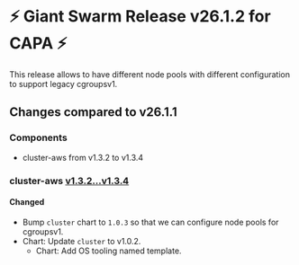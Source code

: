 # :zap: Giant Swarm Release v26.1.2 for CAPA :zap:

This release allows to have different node pools with different configuration to support legacy cgroupsv1.

## Changes compared to v26.1.1

### Components

- cluster-aws from v1.3.2 to v1.3.4

### cluster-aws [v1.3.2...v1.3.4](https://github.com/giantswarm/cluster-aws/compare/v1.3.2...v1.3.4)

#### Changed

- Bump `cluster` chart to `1.0.3` so that we can configure node pools for cgroupsv1.
- Chart: Update `cluster` to v1.0.2.
  - Chart: Add OS tooling named template.
